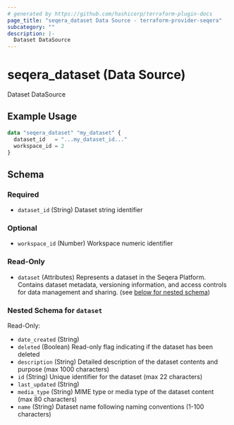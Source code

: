 ```yaml
---
# generated by https://github.com/hashicorp/terraform-plugin-docs
page_title: "seqera_dataset Data Source - terraform-provider-seqera"
subcategory: ""
description: |-
  Dataset DataSource
---
```


# seqera_dataset (Data Source)

Dataset DataSource

## Example Usage

```terraform
data "seqera_dataset" "my_dataset" {
  dataset_id   = "...my_dataset_id..."
  workspace_id = 2
}
```

<!-- schema generated by tfplugindocs -->
## Schema

### Required

- `dataset_id` (String) Dataset string identifier

### Optional

- `workspace_id` (Number) Workspace numeric identifier

### Read-Only

- `dataset` (Attributes) Represents a dataset in the Seqera Platform.
Contains dataset metadata, versioning information, and access
controls for data management and sharing. (see [below for nested schema](#nestedatt--dataset))

<a id="nestedatt--dataset"></a>
### Nested Schema for `dataset`

Read-Only:

- `date_created` (String)
- `deleted` (Boolean) Read-only flag indicating if the dataset has been deleted
- `description` (String) Detailed description of the dataset contents and purpose (max 1000 characters)
- `id` (String) Unique identifier for the dataset (max 22 characters)
- `last_updated` (String)
- `media_type` (String) MIME type or media type of the dataset content (max 80 characters)
- `name` (String) Dataset name following naming conventions (1-100 characters)
